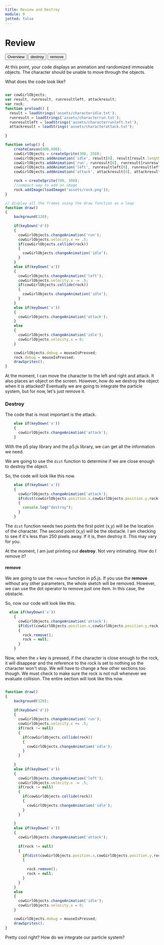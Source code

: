 ```yaml
---
title: Review and Destroy
module: 9
jotted: false
---
```


# Review
<div class="tab">
  <button class="tablinks active" onclick="openTab(event, 'Overview')">Overview</button>
  <button class="tablinks" onclick="openTab(event, 'destroy')">destroy</button>
  <button class="tablinks" onclick="openTab(event, 'remove')">remove</button>
</div>

<div id="Overview" class="tabcontent" style="display:block"  >
<div class="tabhtml" markdown="1">

At this point, your code displays an animation and randomized immovable objects. The character should be unable to move through the objects.

What does the code look like?

```js

var cowGirlObjects;
var result, runresult, runresultleft, attackresult;
var rock;
function preload() {
  result = loadStrings('assets/characteridle.txt');
  runresult = loadStrings('assets/characterrun.txt');
  runresultleft = loadStrings('assets/characterrunleft.txt');
  attackresult = loadStrings('assets/characterattack.txt');
  
}

function setup() {
    createCanvas(800,600);  
    cowGirlObjects = createSprite(300, 250);
    cowGirlObjects.addAnimation('idle', result[0], result[result.length-1]);
    cowGirlObjects.addAnimation('run', runresult[0], runresult[runresult.length-1]);
    cowGirlObjects.addAnimation('left', runresultleft[0], runresultleft[runresultleft.length-1]);
    cowGirlObjects.addAnimation('attack', attackresult[0], attackresult[attackresult.length-1]);

    rock = createSprite(700, 300);
    //compact way to add an image
    rock.addImage(loadImage('assets/rock.png'));
}

// display all the frames using the draw function as a loop
function draw() 
{
    background(120);
   
    if(keyDown('d'))
    {
      cowGirlObjects.changeAnimation('run');
      cowGirlObjects.velocity.x += .5;
      if(cowGirlObjects.collide(rock))
      {
        cowGirlObjects.changeAnimation('idle');
      }
    }
    else if(keyDown('a'))
    {
      cowGirlObjects.changeAnimation('left');
      cowGirlObjects.velocity.x -= .5;
      if(cowGirlObjects.collide(rock))
      {
        cowGirlObjects.changeAnimation('idle');
      }
    }
    else if(keyDown('x'))
    {
      cowGirlObjects.changeAnimation('attack');
    }
    else
    {
      cowGirlObjects.changeAnimation('idle');
      cowGirlObjects.velocity.x = 0;
    }

    cowGirlObjects.debug = mouseIsPressed;
    rock.debug = mouseIsPressed;
    drawSprites();
}
```

At the moment, I can move the character to the left and right and attack. It also places an object on the screen. However, how do we destroy the object when it is attacked?  Eventually we are going to integrate the particle system, but for now, let's just remove it.

</div>
</div>

<div id="destroy" class="tabcontent">
<div class="tabhtml" markdown="1">

### Destroy

The code that is most important is the attack.

```js
    else if(keyDown('x'))
    {
      cowGirlObjects.changeAnimation('attack');
    }
```

With the p5 play library and the p5.js library, we can get all the information we need.

We are going to use the `dist` function to determine if we are close enough to destroy the object.

So, the code will look like this now.

```js
    else if(keyDown('x'))
    {
      cowGirlObjects.changeAnimation('attack');
      if(dist(cowGirlObjects.position.x,cowGirlObjects.position.y,rock.position.x,rock.position.y) < 250)
      {
        console.log("destroy");
      } 
    }
```

The `dist` function needs two points the first point (x,y) will be the location of the character.  The second point (x,y) will be the obstacle.  I am checking to see if it's less than 250 pixels away. If it is, then destroy it.  This may vary for you.

At the moment, I am just printing out **destroy**.  Not very intimating.  How do I remove it?

</div>
</div>

<div id="remove" class="tabcontent">
<div class="tabhtml" markdown="1">


#### remove

We are going to use the `remove` function in p5.js.  If you use the **remove** without any other parameters, the whole sketch will be removed. However, we can use the dot operator to remove just one item. In this case, the obstacle.

So, now our code will look like this.

```js
  else if(keyDown('x'))
    {
      cowGirlObjects.changeAnimation('attack');
      if(dist(cowGirlObjects.position.x,cowGirlObjects.position.y,rock.position.x,rock.position.y) < 250)
      {
        rock.remove();
        rock = null;
      } 
    }
```

Now, when the `x` key is pressed, if the character is close enough to the rock, it will disappear and the reference to the rock is set to nothing so the character won't stop.  We will have to change a few other sections too though. We must check to make sure the rock is not null whenever we evaluate collision. The entire section will look like this now.

```js

function draw() 
{
    background(120);
   
    if(keyDown('d'))
    {
      cowGirlObjects.changeAnimation('run');
      cowGirlObjects.velocity.x += .5;
      if(rock != null)
      {
        if(cowGirlObjects.collide(rock))
        {
          cowGirlObjects.changeAnimation('idle');
        }
      }
      
    }
    else if(keyDown('a'))
    {
      cowGirlObjects.changeAnimation('left');
      cowGirlObjects.velocity.x -= .5;
      if(rock != null)
      {
        if(cowGirlObjects.collide(rock))
        {
          cowGirlObjects.changeAnimation('idle');
        }
      }
      
    }
    else if(keyDown('x'))
    {
      cowGirlObjects.changeAnimation('attack');
     
      if(rock != null)
      {
        if(dist(cowGirlObjects.position.x,cowGirlObjects.position.y,rock.position.x,rock.position.y) < 250)
        {
          
          rock.remove();
          rock = null;
        }
      }
    }
    else
    {
      cowGirlObjects.changeAnimation('idle');
      cowGirlObjects.velocity.x = 0;
    }

    cowGirlObjects.debug = mouseIsPressed;
    drawSprites();
}
```

Pretty cool right?  How do we integrate our particle system?

</div>
</div>

